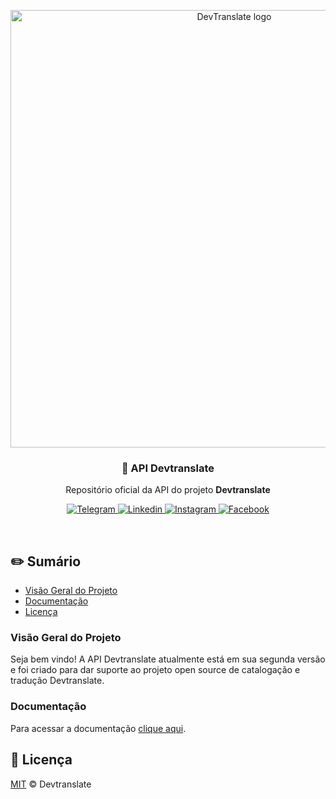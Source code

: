 <p align="center">
  <img src="https://devtranslate.io/assets/images/logo-horizontal.svg" alt="DevTranslate logo" width="700" />
</p>

<h3 align="center">💾 API Devtranslate</h3>
<p align="center">Repositório oficial da API do projeto <strong>Devtranslate</strong></p>

<p align="center">
  <a href="https://telegram.me/devtranslate">
    <img src="https://img.shields.io/badge/telegram-@devtranslate-0088cc.svg?style=flat-square" alt="Telegram"/>
  </a>
  <a href="https://www.linkedin.com/company/devtranslate">
    <img src="https://img.shields.io/badge/linkedin-oficial_page-e68523.svg?style=flat-square" alt="Linkedin"/>
  </a>
  <a href="https://www.instagram.com/devtranslate/">
    <img src="https://img.shields.io/badge/instagram-@devtranslate-c13584.svg?style=flat-square" alt="Instagram"/>
  </a>
  <a href="https://www.facebook.com/devtranslate">
    <img src="https://img.shields.io/badge/facebook-oficial_page-3b5998.svg?style=flat-square" alt="Facebook"/>
  </a>
</p>

<br />

## ✏️ Sumário
- [Visão Geral do Projeto](#visão-geral-do-projeto)
- [Documentação](#documentação)
- [Licença](#licença)

### Visão Geral do Projeto
Seja bem vindo! A API Devtranslate atualmente está em sua segunda versão e foi criado para dar suporte ao projeto open source de catalogação e tradução Devtranslate.

### Documentação
Para acessar a documentação [clique aqui](https://api.devtranslate.io/).

## 📄 Licença
[MIT](LICENSE) &copy; Devtranslate
